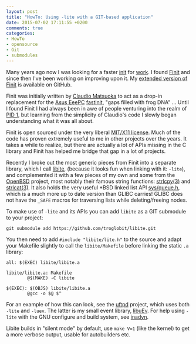 ```yaml
---
layout: post
title: "HowTo: Using -lite with a GIT-based application"
date: 2015-07-02 17:11:55 +0200
comments: true
categories: 
- HowTo
- opensource
- Git
- submodules
---
```


Many years ago now I was looking for a faster [init][1] for [work][2].
I found [Finit][3] and since then I've been working on improving upon
it.  My [extended version of Finit][14] is available on GitHub.

Finit was initially written by [Claudio Matsuoka][4] to act as a drop-in
replacement for the [Asus EeePC][5] [fastinit][6], "gaps filled with
frog DNA" ...  Until I found Finit I had always been in awe of people
venturing into the realm of [PID 1][7], but learning from the simplicity
of Claudio's code I slowly began understanding what it was all about.

Finit is open sourced under the very liberal [MIT/X11 license][MIT].
Much of the code has proven extremely useful to me in other projects
over the years.  It takes a while to realize, but there are actually a
lot of APIs missing in the C library and Finit has helped me bridge that
gap in a lot of projects.

Recently I broke out the most generic pieces from Finit into a separate
library, which I call [libite][8], (because it looks fun when linking
with it: `-lite`), and complemented it with a few pieces of my own and
some from the [OpenBSD][9] project, most notably their famous string
functions: [strlcpy(3)][10] and [strlcat(3)][10].  It also holds the
very useful *BSD linked list API [sys/queue.h][11], which is a much more
up to date version than GLIBC carries!  GLIBC does not have the `_SAFE`
macros for traversing lists while deleting/freeing nodes.

To make use of `-lite` and its APIs you can add `libite` as a GIT
submodule to your project:

    git submodule add https://github.com/troglobit/libite.git

You then need to add `#include "libite/lite.h"` to the source and adapt
your Makefile slightly to call the `libite/Makefile` before linking the
static `.a` library:

    all: $(EXEC) libite/libite.a
    
    libite/libite.a: Makefile
            @$(MAKE) -C libite
    
    $(EXEC): $(OBJS) libite/libite.a
            @gcc -o $@ $^

For an example of how this can look, see the [uftpd][12] project, which
uses both `-lite` and `-luev`.  The latter is my small event library,
[libuEv][13].  For help using `-lite` with the GNU configure and build
system, see [inadyn][15].

Libite builds in "silent mode" by default, use `make V=1` (like the
kernel) to get a more verbose output, usable for autobuilders etc.

[1]: https://en.wikipedia.org/wiki/Init
[2]: http://westermo.com/
[3]: http://helllabs.org/finit/
[4]: https://github.com/cmatsuoka
[5]: https://en.wikipedia.org/wiki/Asus_Eee_PC
[6]: http://wiki.eeeuser.com/boot_process:the_boot_process
[7]: http://0pointer.net/blog/
[8]: https://github.com/troglobit/libite
[9]: http://www.openbsd.org/
[10]: http://www.openbsd.org/cgi-bin/man.cgi?query=strlcpy
[11]: http://www.openbsd.org/cgi-bin/man.cgi/OpenBSD-current/man3/LIST_EMPTY.3
[12]: https://github.com/troglobit/uftpd
[13]: https://github.com/troglobit/libuev
[14]: https://github.com/troglobit/finit
[15]: https://github.com/troglobit/inadyn
[MIT]: http://opensource.org/licenses/MIT
